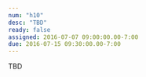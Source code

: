 ```yaml
---
num: "h10"
desc: "TBD"
ready: false
assigned: 2016-07-07 09:00:00.00-7:00
due: 2016-07-15 09:30:00.00-7:00
---
```


TBD
